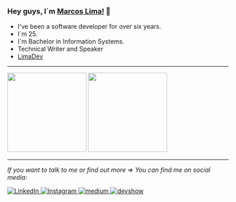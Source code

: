 ### Hey guys, I´m [Marcos Lima!](https://marcoslima.gear.host/) 👋


* I've been a software developer for over six years.
* I´m 25. 
* I´m Bachelor in Information Systems.
* Technical Writer and Speaker
* [LimaDev](http://limadev.online)
----

<div>
  <img height="180em" src="https://github-readme-stats.vercel.app/api?username=Llimaa&show_icons=true&theme=algolia&include_all_commits=true&count_private=true"/>
  <img height="180em" src="https://github-readme-stats.vercel.app/api/top-langs/?username=Llimaa&layout=compact&langs_count=6&theme=algolia"/>
</div>

<!--

Here are some ideas to get you started:

- 🔭 I’m currently working on ...
- 🌱 I’m currently learning ...
- 👯 I’m looking to collaborate on ...
- 🤔 I’m looking for help with ...
- 💬 Ask me about ...
- 📫 How to reach me: ...
- 😄 Pronouns: ...,
- ⚡ Fun fact: ...
-->

----

<div align="start">

<i>If you want to talk to me or find out more => You can find me on social media:</i><br>

<a href="https://www.linkedin.com/in/marcos-lima-de-fatima/" target="_blank">
	<img src="https://img.shields.io/badge/LinkedIn-%230077B5.svg?&style=flat-square&logo=linkedin&logoColor=white" alt="LinkedIn">
</a>
<a href="https://www.instagram.com/s2lima" target="_blank">
	<img src="https://img.shields.io/badge/Instagram-%23E4405F.svg?&style=flat-square&logo=instagram&logoColor=white" alt="Instagram">
</a>
<a href="https://medium.com/@marcoslimadev" target="_blank">
	<img src="https://img.shields.io/badge/medium-black?&style=flat-square&logo=medium&logoColor=white" alt="medium">
</a>
<a href="https://api.whatsapp.com/send?phone=94991285912" target="_blank">
	<img src="https://img.shields.io/badge/whatsapp-black?&style=flat-square&logo=whatsapp&logoColor=white" alt="devshow">
</a>
</div>
